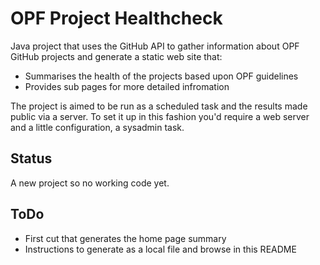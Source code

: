 OPF Project Healthcheck
=======================

Java project that uses the GitHub API to gather information about OPF GitHub projects
and generate a static web site that:

 * Summarises the health of the projects based upon OPF guidelines
 * Provides sub pages for more detailed infromation

The project is aimed to be run as a scheduled task and the results made public via a
server.  To set it up in this fashion you'd require a web server and a little
configuration, a sysadmin task.

Status
------
A new project so no working code yet.

ToDo
----

* First cut that generates the home page summary
* Instructions to generate as a local file and browse in this README
